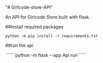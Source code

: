 "# Girlcode-store-API" 

An API for Girlcode Store built with flask.

##Install required packages

``````python -m pip install -r requirements.txt ``````

##run the api

```````python -m flask --app Api run``````
